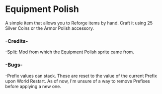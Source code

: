 # Equipment Polish
A simple item that allows you to Reforge items by hand. Craft it using 25 Silver Coins or the Armor Polish accessory.


### -Credits-
-Split: Mod from which the Equipment Polish sprite came from.


### -Bugs-
-Prefix values can stack. These are reset to the value of the current Prefix upon World Restart. As of now, I'm unsure of a way to remove Prefixes before applying a new one.
